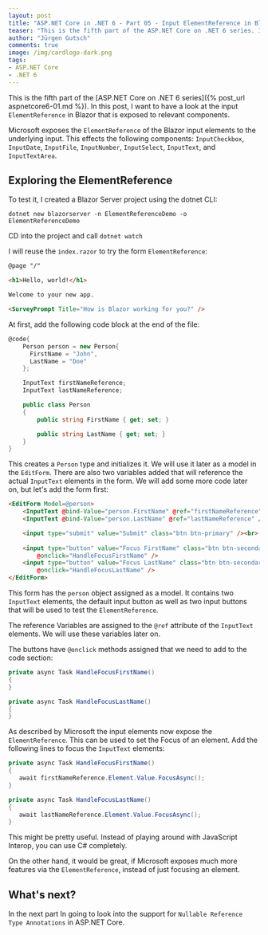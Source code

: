```yaml
---
layout: post
title: "ASP.​NET Core in .NET 6 - Part 05 - Input ElementReference in Blazor"
teaser: "This is the fifth part of the ASP.NET Core on .NET 6 series. In this post, I want to have a look at the input ElementReference in Blazor that is exposed to relevant components."
author: "Jürgen Gutsch"
comments: true
image: /img/cardlogo-dark.png
tags: 
- ASP.NET Core
- .NET 6
---
```


This is the fifth part of the [ASP.NET Core on .NET 6 series]({% post_url aspnetcore6-01.md %}). In this post, I want to have a look at the input `ElementReference` in Blazor that is exposed to relevant components.

Microsoft exposes the `ElementReference` of the Blazor input elements to the underlying input. This effects the following components:  `InputCheckbox`, `InputDate`, `InputFile`, `InputNumber`, `InputSelect`, `InputText`, and `InputTextArea`. 

## Exploring the ElementReference

To test it, I created a Blazor Server project using the dotnet CLI:

~~~shell 
dotnet new blazorserver -n ElementReferenceDemo -o ElementReferenceDemo
~~~

CD into the project and call `dotnet watch`

I will reuse the  `index.razor` to try the form `ElementReference`:

~~~ html 
@page "/"

<h1>Hello, world!</h1>

Welcome to your new app.

<SurveyPrompt Title="How is Blazor working for you?" />
~~~

At first, add the following code block at the end of the file:

~~~csharp
@code{
    Person person = new Person{
      FirstName = "John",
      LastName = "Doe"
    };

    InputText firstNameReference;
    InputText lastNameReference;

    public class Person
    {
        public string FirstName { get; set; }

        public string LastName { get; set; }
    }
}
~~~

This creates a `Person` type and initializes it. We will use it later as a model in the `EditForm`.  There are also two variables added that will reference the actual `InputText` elements in the form. We will add some more code later on, but let's add the form first:

~~~html
<EditForm Model=@person>
    <InputText @bind-Value="person.FirstName" @ref="firstNameReference" /><br>
    <InputText @bind-Value="person.LastName" @ref="lastNameReference" /><br>

    <input type="submit" value="Submit" class="btn btn-primary" /><br>
    
    <input type="button" value="Focus FirstName" class="btn btn-secondary" 
        @onclick="HandleFocusFirstName" />
    <input type="button" value="Focus LastName" class="btn btn-secondary" 
        @onclick="HandleFocusLastName" />
</EditForm>
~~~

This form has the `person` object assigned as a model. It contains two `InputText` elements, the default input button as well as two input buttons that will be used to test the `ElementReference`.

The reference Variables are assigned to the `@ref` attribute of the `InputText` elements. We will use these variables later on.

The buttons have `@onclick` methods assigned that we need to add to the code section:

~~~csharp
private async Task HandleFocusFirstName()
{
}

private async Task HandleFocusLastName()
{
}
~~~

As described by Microsoft the input elements now expose the `ElementReference`. This can be used to set the Focus of an element. Add the following lines to focus the `InputText` elements:

 ~~~csharp
private async Task HandleFocusFirstName()
{
    await firstNameReference.Element.Value.FocusAsync();
}

private async Task HandleFocusLastName()
{
    await lastNameReference.Element.Value.FocusAsync();
}
 ~~~

This might be pretty useful. Instead of playing around with JavaScript Interop, you can use C# completely.

On the other hand, it would be great, if Microsoft exposes much more features via the `ElementReference`, instead of just focusing an element. 

## What's next?

In the next part In going to look into the support for `Nullable Reference Type Annotations` in ASP.NET Core.